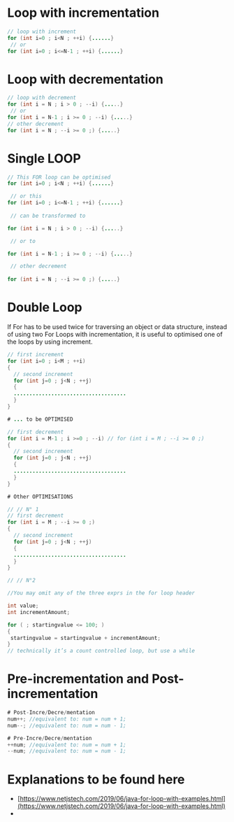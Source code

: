 # Loop with incrementation
``` Java
// loop with increment
for (int i=0 ; i<N ; ++i) {......}
 // or  
for (int i=0 ; i<=N-1 ; ++i) {......}
```
# Loop with decrementation
``` Java
// loop with decrement
for (int i = N ; i > 0 ; --i) {.....}
 // or 
for (int i = N-1 ; i >= 0 ; --i) {.....}
// other decrement
for (int i = N ; --i >= 0 ;) {.....}

```

# Single LOOP 

``` Java
// This FOR loop can be optimised
for (int i=0 ; i<N ; ++i) {......}

 // or this 
for (int i=0 ; i<=N-1 ; ++i) {......}
 
 // can be transformed to 

for (int i = N ; i > 0 ; --i) {.....}

 // or to

for (int i = N-1 ; i >= 0 ; --i) {.....}

 // other decrement
 
for (int i = N ; --i >= 0 ;) {.....}

```

# Double Loop
If For has to be used twice for traversing an object or data structure, 
instead of using two For Loops with incrementation, it is useful to optimised 
one of the loops by using increment.

``` Java
// first increment
for (int i=0 ; i<M ; ++i) 
{
  // second increment
  for (int j=0 ; j<N ; ++j) 
  {
  ....................................
  }
}

# ... to be OPTIMISED

// first decrement
for (int i = M-1 ; i >=0 ; --i) // for (int i = M ; --i >= 0 ;)
{
  // second increment
  for (int j=0 ; j<N ; ++j) 
  {
  ....................................
  }
}

# Other OPTIMISATIONS

// // N° 1
// first decrement
for (int i = M ; --i >= 0 ;)
{
  // second increment
  for (int j=0 ; j<N ; ++j) 
  {
  ....................................
  }
}

// // N°2

//You may omit any of the three exprs in the for loop header

int value;
int incrementAmount;

for ( ; startingvalue <= 100; )
{
 startingvalue = startingvalue + incrementAmount;
}
// technically it’s a count controlled loop, but use a while

```
# Pre-incrementation and Post-incrementation

```Java
# Post-Incre/Decre/mentation
num++; //equivalent to: num = num + 1;
num--; //equivalent to: num = num - 1;

# Pre-Incre/Decre/mentation
++num; //equivalent to: num = num + 1;
--num; //equivalent to: num = num - 1;

```

# Explanations to be found here

 - [https://www.netjstech.com/2019/06/java-for-loop-with-examples.html](https://www.netjstech.com/2019/06/java-for-loop-with-examples.html)
 - 
